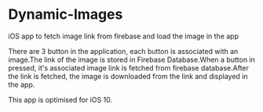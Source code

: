 # Dynamic-Images
iOS app to fetch image link from firebase and load the image in the app

There are 3 button in the application, each button is associated with an image.The link of the image is stored in Firebase 
Database.When a button in pressed, it's associated image link is fetched from firebase database.After the link is fetched, 
the image is downloaded from the link and displayed in the app.

This app is optimised for iOS 10.
